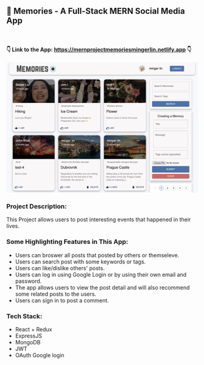 ## 🌆 Memories - A Full-Stack MERN Social Media App

<br>

#### 👇 Link to the App: https://mernprojectmemoriesmingerlin.netlify.app 👇

![Memories](README.png)
<br>

### Project Description:

This Project allows users to post interesting events that happened in their lives.
<br>

### Some Highlighting Features in This App:

- Users can broswer all posts that posted by others or themseleve.
- Users can search post with some keywords or tags.
- Users can like/dislike others' posts.
- Users can log in using Google Login or by using their own email and password.
- The app allows users to view the post detail and will also recommend some related posts to the users.
- Users can sign in to post a comment.
  <br>

### Tech Stack:

- React + Redux
- ExpressJS
- MongoDB
- JWT
- OAuth Google login
